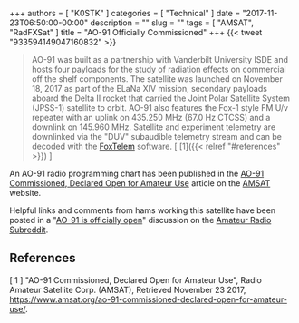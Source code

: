 +++
authors = [ "K0STK" ]
categories = [ "Technical" ]
date = "2017-11-23T06:50:00-00:00"
description = ""
slug = ""
tags = [ "AMSAT", "RadFXSat" ]
title = "AO-91 Officially Commissioned"
+++
{{< tweet "933594149047160832" >}}
<!--more-->

>AO-91 was built as a partnership with Vanderbilt University ISDE and
>hosts four payloads for the study of radiation effects on commercial
>off the shelf components. The satellite was launched on November 18,
>2017 as part of the ELaNa XIV mission, secondary payloads aboard the
>Delta II rocket that carried the Joint Polar Satellite System (JPSS-1)
>satellite to orbit. AO-91 also features the Fox-1 style FM U/v repeater
>with an uplink on 435.250 MHz (67.0 Hz CTCSS) and a downlink on 145.960
>MHz. Satellite and experiment telemetry are downlinked via the "DUV"
>subaudible telemetry stream and can be decoded with the
>[FoxTelem](https://www.amsat.org/foxtelem-software-for-windows-mac-linux/)
>software.
<span style="font-style:normal;">[ [1]({{< relref "#references" >}}) ]</span>

An AO-91 radio programming chart has been published in the
[AO-91 Commissioned, Declared Open for Amateur Use](https://www.amsat.org/ao-91-commissioned-declared-open-for-amateur-use/) article on the 
[AMSAT](https://www.amsat.org/) website.

Helpful links and comments from hams working this satellite have been
posted in a
"[AO-91 is officially open](https://www.reddit.com/r/amateurradio/comments/7exzh8/ao91_is_officially_open/)"
discussion on the
[Amateur Radio Subreddit](https://www.reddit.com/r/amateurradio/).

## References

[ 1 ] "AO-91 Commissioned, Declared Open for Amateur Use",
Radio Amateur Satellite Corp. (AMSAT), Retrieved November 23 2017,
https://www.amsat.org/ao-91-commissioned-declared-open-for-amateur-use/.
